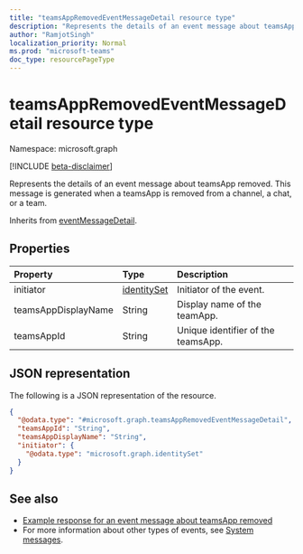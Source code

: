 ```yaml
---
title: "teamsAppRemovedEventMessageDetail resource type"
description: "Represents the details of an event message about teamsApp removed."
author: "RamjotSingh"
localization_priority: Normal
ms.prod: "microsoft-teams"
doc_type: resourcePageType
---
```


# teamsAppRemovedEventMessageDetail resource type

Namespace: microsoft.graph

[!INCLUDE [beta-disclaimer](../../includes/beta-disclaimer.md)]

Represents the details of an event message about teamsApp removed.
This message is generated when a teamsApp is removed from a channel, a chat, or a team.


Inherits from [eventMessageDetail](../resources/eventmessagedetail.md).

## Properties
|Property|Type|Description|
|:---|:---|:---|
|initiator|[identitySet](../resources/identityset.md)|Initiator of the event.|
|teamsAppDisplayName|String|Display name of the teamApp.|
|teamsAppId|String|Unique identifier of the teamsApp.|

## JSON representation
The following is a JSON representation of the resource.
<!-- {
  "blockType": "resource",
  "@odata.type": "microsoft.graph.teamsAppRemovedEventMessageDetail",
  "baseType": "microsoft.graph.eventMessageDetail"
}
-->
``` json
{
  "@odata.type": "#microsoft.graph.teamsAppRemovedEventMessageDetail",
  "teamsAppId": "String",
  "teamsAppDisplayName": "String",
  "initiator": {
    "@odata.type": "microsoft.graph.identitySet"
  }
}
```


## See also
- [Example response for an event message about teamsApp removed](/graph/system-messages/#teams-app-removed)
- For more information about other types of events, see [System messages](/graph/system-messages).